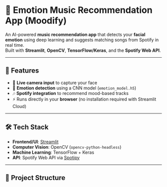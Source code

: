 # 🎵 Emotion Music Recommendation App (Moodify)

An AI-powered **music recommendation app** that detects your **facial emotion** using deep learning and suggests matching songs from Spotify in real time.  
Built with **Streamlit**, **OpenCV**, **TensorFlow/Keras**, and the **Spotify Web API**.

---

## 🚀 Features
- 📸 **Live camera input** to capture your face
- 🤖 **Emotion detection** using a CNN model (`emotion_model.h5`)
- 🎶 **Spotify integration** to recommend mood-based tracks
- ⚡ Runs directly in your **browser** (no installation required with Streamlit Cloud)

---

## 🛠️ Tech Stack
- **Frontend/UI**: [Streamlit](https://streamlit.io/)
- **Computer Vision**: OpenCV (`opencv-python-headless`)
- **Machine Learning**: TensorFlow + Keras
- **API**: Spotify Web API via [Spotipy](https://spotipy.readthedocs.io/)

---

## 📂 Project Structure
